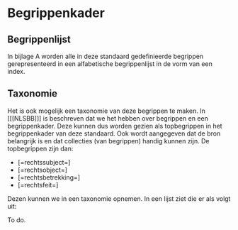# Begrippenkader

## Begrippenlijst
In bijlage A worden alle in deze standaard gedefinieerde begrippen gerepresenteerd in een alfabetische begrippenlijst in de vorm van een index.

## Taxonomie
Het is ook mogelijk een taxonomie van deze begrippen te maken. In [[[NLSBB]]] is beschreven dat we het hebben over begrippen en een begrippenkader. Deze kunnen dus worden gezien als topbegrippen in het begrippenkader van deze standaard. Ook wordt aangegeven dat de bron belangrijk is en dat collecties (van begrippen) handig kunnen zijn. 
De topbegrippen zijn dan: 
* [=rechtssubject=]
* [=rechtsobject=]
* [=rechtsbetrekking=]
* [=rechtsfeit=]

Dezen kunnen we in een taxonomie opnemen. In een lijst ziet die er als volgt uit:

To do.
